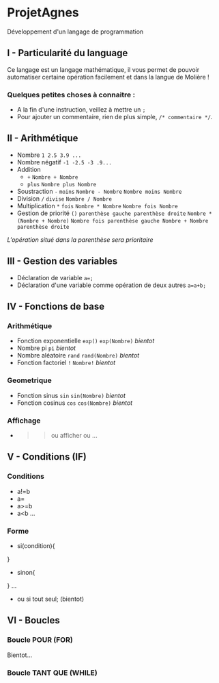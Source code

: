 # ProjetAgnes
Développement d'un langage de programmation

## I - Particularité du language

Ce langage est un langage mathématique, il vous permet de pouvoir automatiser certaine opération facilement et dans la langue de Molière !

### Quelques petites choses à connaitre : ###

* A la fin d'une instruction, veillez à mettre un `;`
* Pour ajouter un commentaire, rien de plus simple, `/* commentaire */`.

## II - Arithmétique
* Nombre `1 2.5 3.9 ...`
* Nombre négatif `-1 -2.5 -3 .9...`
* Addition
  * `+` `Nombre + Nombre`
  * `plus` `Nombre plus Nombre`
* Soustraction `-` `moins`
  `Nombre - Nombre` `Nombre moins Nombre`
* Division `/` `divise`
  `Nombre / Nombre`
* Multiplication `*` `fois`
  `Nombre * Nombre` `Nombre fois Nombre`
* Gestion de priorité `()` `parenthèse gauche parenthèse droite`
  `Nombre * (Nombre + Nombre)` `Nombre fois parenthèse gauche Nombre + Nombre parenthèse droite`

*L'opération situé dans la parenthèse sera prioritaire*

## III - Gestion des variables
* Déclaration de variable `a=;`
* Déclaration d'une variable comme opération de deux autres `a=a+b;`

## IV - Fonctions de base
### Arithmétique

* Fonction exponentielle `exp()` `exp(Nombre)` _bientot_
* Nombre pi `pi` _bientot_
* Nombre aléatoire `rand` `rand(Nombre)` _bientot_
* Fonction factoriel `!` `Nombre!` _bientot_

### Geometrique
* Fonction sinus `sin` `sin(Nombre)` _bientot_
* Fonction cosinus `cos` `cos(Nombre)` _bientot_

### Affichage
* >> ou afficher ou ...

## V - Conditions (IF)
### Conditions
* a!=b
* a=
* a>=b
* a<b
...
### Forme
* si(condition){

}
* sinon{

}
 ...

* ou si tout seul; (bientot)

## VI - Boucles
### Boucle POUR (FOR)
Bientot...

### Boucle TANT QUE (WHILE)
